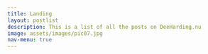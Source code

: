 ```yaml
---
title: Landing
layout: postlist
description: This is a list of all the posts on DeeHarding.nu
image: assets/images/pic07.jpg
nav-menu: true
---
```

<!-- Main -->
<div id="main" class="alt">
</div>
